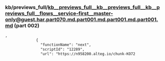 ### kb/previews_full/kb__previews_full__kb__previews_full__kb__previews_full__flows__service-first__master-only@guest.har.part070.md.part001.md.part001.md.part001.md (part 002)

```md
,
              {
                "functionName": "next",
                "scriptId": "12289",
                "url": "https://n958200.alteg.io/chunk-KO72
```

```
